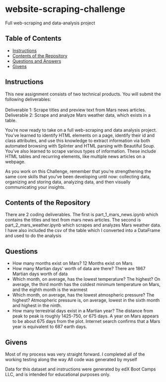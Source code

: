 # website-scraping-challenge
Full web-scraping and data-analysis project

## Table of Contents

- [Instructions](#instructions)
- [Contents of the Repository](#repository_contents)
- [Questions and Answers](#questions)
- [Givens](#givens)

## Instructions
This new assignment consists of two technical products. You will submit the following deliverables:<br />  
    Deliverable 1: Scrape titles and preview text from Mars news articles. <br /> 
    Deliverable 2: Scrape and analyze Mars weather data, which exists in a table.<br />

You’re now ready to take on a full web-scraping and data analysis project. You’ve learned to identify HTML elements on a page, identify their id and class attributes, and use this knowledge to extract information via both automated browsing with Splinter and HTML parsing with Beautiful Soup. You’ve also learned to scrape various types of information. These include HTML tables and recurring elements, like multiple news articles on a webpage.<br />

As you work on this Challenge, remember that you’re strengthening the same core skills that you’ve been developing until now: collecting data, organizing and storing data, analyzing data, and then visually communicating your insights.<br />


## Contents of the Repository
There are 2 coding deliverables. The first is part_1_mars_news.ipynb which contains the titles and text from mars news articles. The second is part_2_mars_weather.ipynb which scrapes and analyzes Mars weather data.<br />
I have also included the csv of the table which I converted into a DataFrame and used to do the analysis

## Questions
- How many months exist on Mars?
    12 Months exist on Mars
- How many Martian days' worth of data are there? 
    There are 1867 Martian days worth of data
- Which month, on average, has the lowest temperature? The highest?
    On average, the third month has the coldest minimum temperature on Mars, and the eighth month is the warmest
- Which month, on average, has the lowest atmospheric pressure? The highest? 
    Atmospheric pressure is, on average, lowest in the sixth month and highest in the ninth.
- How many terrestrial days exist in a Martian year? 
    The distance from peak to peak is roughly 1425-750, or 675 days. A year on Mars appears to be about 675 days from the plot. Internet search confirms that a Mars year is equivalent to 687 earth days.


## Givens
Most of my process was very straight forward. I completed all of the working testing along the way
All code was generated by myself
    
Data for this dataset and instructions were generated by edX Boot Camps LLC, and is intended for educational purposes only.
